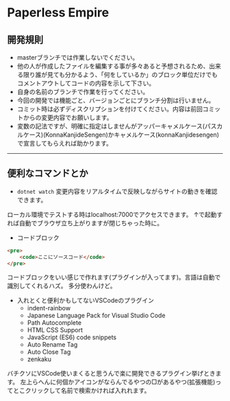 # Paperless Empire

## 開発規則
* masterブランチでは作業しないでください。
* 他の人が作成したファイルを編集する事が多々あると予想されるため、出来る限り誰が見ても分かるよう、「何をしているか」のブロック単位だけでもコメントアウトしてコードの内容を示して下さい。
* 自身の名前のブランチで作業を行ってください。
* 今回の開発では機能ごと、バージョンごとにブランチ分割は行いません。
* コミット時は必ずディスクリプションを付けてください。内容は前回コミットからの変更内容でお願いします。
* 変数の記法ですが、明確に指定はしませんがアッパーキャメルケース(パスカルケース)(KonnaKanjideSengen)かキャメルケース(konnaKanjidesengen)で宣言してもらえれば助かります。

---

## 便利なコマンドとか
* `dotnet watch`
変更内容をリアルタイムで反映しながらサイトの動きを確認できます。

ローカル環境でテストする時はlocalhost:7000でアクセスできます。
↑で起動すれば自動でブラウザ立ち上がりますが閉じちゃった時に。

* コードブロック
~~~html
<pre>
    <code>ここにソースコード</code>
</pre>
~~~
コードブロックをいい感じで作れます(プラグインが入ってます)。言語は自動で識別してくれるハズ。
多分使わんけど。

* 入れとくと便利かもしてないVSCodeのプラグイン
    - indent-rainbow
    - Japanese Language Pack for Visual Studio Code
    - Path Autocomplete
    - HTML CSS Support
    - JavaScript (ES6) code snippets
    - Auto Rename Tag
    - Auto Close Tag
    - zenkaku

バチクソにVSCode使いまくると思うんで楽に開発できるプラグイン挙げときます。
左上らへんに何個かアイコンがならんでるやつの□があるやつ(拡張機能)ってとこクリックして名前で検索かければ入れれます。
